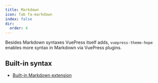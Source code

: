 ```yaml
---
title: Markdown
icon: fab fa-markdown
index: false
dir:
  order: 4
---
```


Besides Markdown syntaxes VuePress itself adds, `vuepress-theme-hope` enables more syntax in Markdown via VuePress plugins.

<!-- more -->

## Built-in syntax

- [Built-in Markdown extension](../../cookbook/vuepress/markdown.md)

<Catalog />
